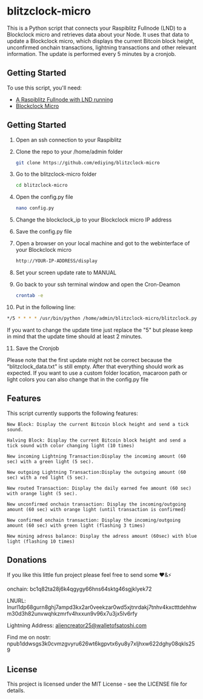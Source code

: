 # blitzclock-micro


This is a Python script that connects your Raspiblitz Fullnode (LND) to a Blockclock micro and retrieves data about your Node. It uses that data to update a Blockclock micro, which displays the current Bitcoin block height, unconfirmed onchain transactions, lightning transactions and other relevant information. The update is performed every 5 minutes by a cronjob.

## Getting Started

To use this script, you'll need:

+ [A Raspiblitz Fullnode with LND running](https://github.com/rootzoll/raspiblitz)
+ [Blockclock Micro](https://blockclockmicro.com)


## Getting Started

1. Open an ssh connection to your Raspiblitz

2. Clone the repo to your /home/admin folder
   ```sh
   git clone https://github.com/ediying/blitzclock-micro
   ```
3. Go to the blitzclock-micro folder
   ```sh
   cd blitzclock-micro
   ```
4. Open the config.py file
   ```sh
   nano config.py
   ```
5. Change the blockclock_ip to your Blockclock micro IP address

6. Save the config.py file

7. Open a browser on your local machine and got to the webinterface of your Blockclock micro
   ```sh
   http://YOUR-IP-ADDRESS/display
   ``` 
8. Set your screen update rate to MANUAL

9. Go back to your ssh terminal window and open the Cron-Deamon  
   ```sh
   crontab -e
   ``` 
   
10. Put in the following line:
   ```sh
   */5 * * * * /usr/bin/python /home/admin/blitzclock-micro/blitzclock.py
   ``` 
   If you want to change the update time just replace the "5" but please keep in mind that the update time should at least 2 minutes.
   
11. Save the Cronjob  

Please note that the first update might not be correct because the "blitzclock_data.txt" is still empty. After that everything should work as expected.
If you want to use a custom folder location, macaroon path or light colors you can also change that in the config.py file
   

## Features

This script currently supports the following features:

    New Block: Display the current Bitcoin block height and send a tick sound.

    Halving Block: Display the current Bitcoin block height and send a tick sound with color changing light (10 times) 
   
    New incoming Lightning Transaction:Display the incoming amount (60 sec) with a green light (5 sec).
   
    New outgoing Lightning Transaction:Display the outgoing amount (60 sec) with a red light (5 sec).
   
    New routed Transaction: Display the daily earned fee amount (60 sec) with orange light (5 sec).
   
    New unconfirmed onchain transaction: Display the incoming/outgoing amount (60 sec) with orange light (until transaction is confirmed)
    
    New confirmed onchain transaction: Display the incoming/outgoing amount (60 sec) with green light (flashing 3 times)

    New mining adress balance: Display the adress amount (60sec) with blue light (flashing 10 times)

   
   
## Donations

If you like this little fun project please feel free to send some ❤️&⚡

onchain: bc1q82ta28j6k4qgygy66hns64sktg46sgjklyek72

LNURL: lnurl1dp68gurn8ghj7ampd3kx2ar0veekzar0wd5xjtnrdakj7tnhv4kxctttdehhwm30d3h82unvwqhkzmrfv4hxxun9v96x7u3jx5lv6rfy

Lightning Address: aliencreator25@walletofsatoshi.com

Find me on nostr: npub1ddwsgs3k0cvmzgvyru626wt6kgpvtx6yu8y7xljhxw622dghy08qkls259


## License

This project is licensed under the MIT License - see the LICENSE file for details.
